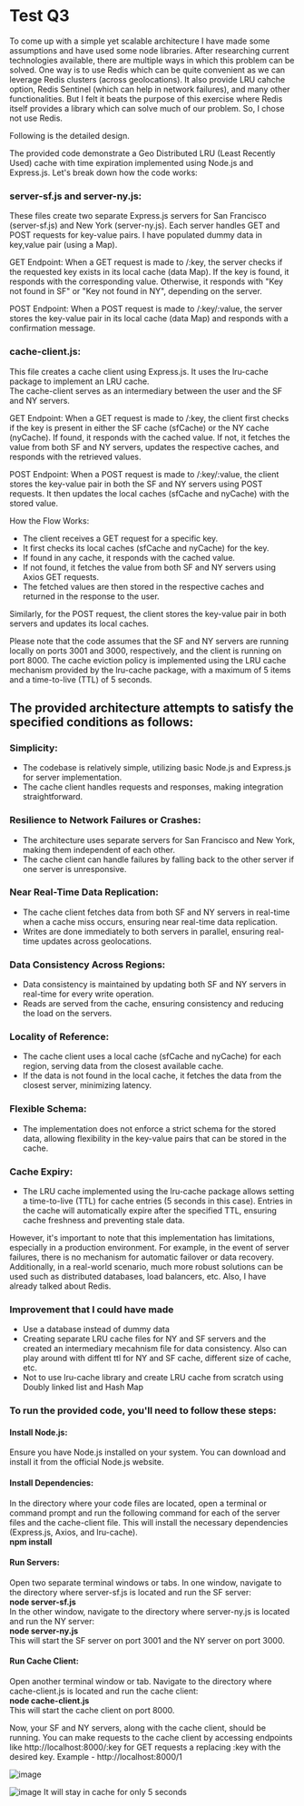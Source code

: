 # Test Q3

To come up with a simple yet scalable architecture I have made some assumptions and have used some node libraries.
After researching current technologies available, there are multiple ways in which this problem can be solved. One way is to use Redis which can be quite convenient as we can leverage Redis clusters (across geolocations). It also provide LRU cahche option, Redis Sentinel (which can help in network failures), and many other functionalities. But I felt it beats the purpose of this exercise where Redis itself provides a library which can solve much of our problem. So, I chose not use Redis. 

Following is the detailed design.

The provided code demonstrate a Geo Distributed LRU (Least Recently Used) cache with time expiration implemented using Node.js and Express.js. Let's break down how the code works:

### server-sf.js and server-ny.js:
These files create two separate Express.js servers for San Francisco (server-sf.js) and New York (server-ny.js). Each server handles GET and POST requests for key-value pairs. I have populated dummy data in key,value pair (using a Map).

GET Endpoint: When a GET request is made to /:key, the server checks if the requested key exists in its local cache (data Map). If the key is found, it responds with the corresponding value. Otherwise, it responds with "Key not found in SF" or "Key not found in NY", depending on the server.

POST Endpoint: When a POST request is made to /:key/:value, the server stores the key-value pair in its local cache (data Map) and responds with a confirmation message.

### cache-client.js:
This file creates a cache client using Express.js. It uses the lru-cache package to implement an LRU cache.  
The cache-client serves as an intermediary between the user and the SF and NY servers.

GET Endpoint: When a GET request is made to /:key, the client first checks if the key is present in either the SF cache (sfCache) or the NY cache (nyCache). If found, it responds with the cached value. If not, it fetches the value from both SF and NY servers, updates the respective caches, and responds with the retrieved values.

POST Endpoint: When a POST request is made to /:key/:value, the client stores the key-value pair in both the SF and NY servers using POST requests. It then updates the local caches (sfCache and nyCache) with the stored value.

How the Flow Works:
- The client receives a GET request for a specific key.
- It first checks its local caches (sfCache and nyCache) for the key.
- If found in any cache, it responds with the cached value.
- If not found, it fetches the value from both SF and NY servers using Axios GET requests.
- The fetched values are then stored in the respective caches and returned in the response to the user.

Similarly, for the POST request, the client stores the key-value pair in both servers and updates its local caches.

Please note that the code assumes that the SF and NY servers are running locally on ports 3001 and 3000, respectively, and the client is running on port 8000. The cache eviction policy is implemented using the LRU cache mechanism provided by the lru-cache package, with a maximum of 5 items and a time-to-live (TTL) of 5 seconds.

## The provided architecture attempts to satisfy the specified conditions as follows:

### Simplicity:
- The codebase is relatively simple, utilizing basic Node.js and Express.js for server implementation.
- The cache client handles requests and responses, making integration straightforward.

### Resilience to Network Failures or Crashes:
- The architecture uses separate servers for San Francisco and New York, making them independent of each other.
- The cache client can handle failures by falling back to the other server if one server is unresponsive.

### Near Real-Time Data Replication:
- The cache client fetches data from both SF and NY servers in real-time when a cache miss occurs, ensuring near real-time data replication.
- Writes are done immediately to both servers in parallel, ensuring real-time updates across geolocations.

### Data Consistency Across Regions:
- Data consistency is maintained by updating both SF and NY servers in real-time for every write operation.
- Reads are served from the cache, ensuring consistency and reducing the load on the servers.

### Locality of Reference:
- The cache client uses a local cache (sfCache and nyCache) for each region, serving data from the closest available cache.
- If the data is not found in the local cache, it fetches the data from the closest server, minimizing latency.

### Flexible Schema:
- The implementation does not enforce a strict schema for the stored data, allowing flexibility in the key-value pairs that can be stored in the cache.

### Cache Expiry:
- The LRU cache implemented using the lru-cache package allows setting a time-to-live (TTL) for cache entries (5 seconds in this case). Entries in the cache will automatically expire after the specified TTL, ensuring cache freshness and preventing stale data.

However, it's important to note that this implementation has limitations, especially in a production environment. For example, in the event of server failures, there is no mechanism for automatic failover or data recovery. Additionally, in a real-world scenario, much more robust solutions can be used such as distributed databases, load balancers, etc. Also, I have already talked about Redis.

### Improvement that I could have made

- Use a database instead of dummy data
- Creating separate LRU cache files for NY and SF servers and the created an intermediary mecahnism file for data consistency. Also can play around with diffent ttl for NY and SF cache, different size of cache, etc.
- Not to use lru-cache library and create LRU cache from scratch using Doubly linked list and Hash Map


### To run the provided code, you'll need to follow these steps:

#### Install Node.js:
Ensure you have Node.js installed on your system. You can download and install it from the official Node.js website.

#### Install Dependencies:
In the directory where your code files are located, open a terminal or command prompt and run the following command for each of the server files and the cache-client file. This will install the necessary dependencies (Express.js, Axios, and lru-cache).<br />
<b>npm install</b>

#### Run Servers:
Open two separate terminal windows or tabs. In one window, navigate to the directory where server-sf.js is located and run the SF server:<br />
<b>node server-sf.js</b>
<br />
In the other window, navigate to the directory where server-ny.js is located and run the NY server:<br />
<b>node server-ny.js</b>
<br />
This will start the SF server on port 3001 and the NY server on port 3000.

#### Run Cache Client:
Open another terminal window or tab. Navigate to the directory where cache-client.js is located and run the cache client:<br />
<b>node cache-client.js</b>
<br />
This will start the cache client on port 8000.

Now, your SF and NY servers, along with the cache client, should be running. You can make requests to the cache client by accessing endpoints like http://localhost:8000/:key for GET requests a replacing :key with the desired key. Example - http://localhost:8000/1

![image](https://github.com/abhiamola/Abhishek_Amola_Test/assets/15613143/21f3e6e1-71b1-4852-839d-094926531b6d)

![image](https://github.com/abhiamola/Abhishek_Amola_Test/assets/15613143/386af245-9678-42af-84e5-bf3e34c015f8)
It will stay in cache for only 5 seconds


